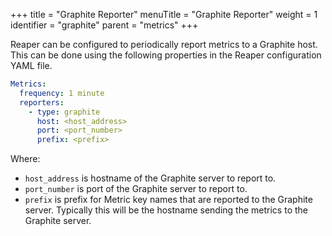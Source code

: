 +++
title = "Graphite Reporter"
menuTitle = "Graphite Reporter"
weight = 1
identifier = "graphite"
parent = "metrics"
+++


Reaper can be configured to periodically report metrics to a Graphite host. This can be done using the following properties in the Reaper configuration YAML file.

```yaml
Metrics:
  frequency: 1 minute
  reporters:
    - type: graphite
      host: <host_address>
      port: <port_number>
      prefix: <prefix>
```

Where:

* `host_address` is hostname of the Graphite server to report to.
* `port_number` is port of the Graphite server to report to.
* `prefix` is prefix for Metric key names that are reported to the Graphite server. Typically this will be the hostname sending the metrics to the Graphite server.
